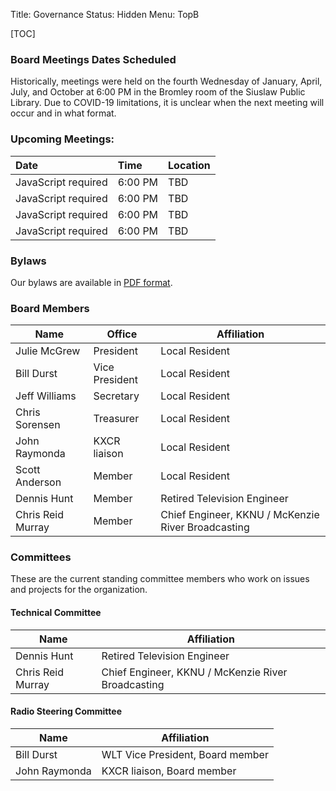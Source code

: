 Title: Governance
Status: Hidden
Menu: TopB

[TOC]

### Board Meetings Dates Scheduled

Historically, meetings were held on the fourth Wednesday of January,
April, July, and October at 6:00 PM in the Bromley room of the Siuslaw
Public Library. Due to COVID-19 limitations, it is unclear when the
next meeting will occur and in what format.

### Upcoming Meetings:

| Date                                      | Time    | Location |
| :---                                      | :---    | :------- |
| <div id='meet1'>JavaScript required</div> | 6:00 PM | TBD      |
| <div id='meet2'>JavaScript required</div> | 6:00 PM | TBD      |
| <div id='meet3'>JavaScript required</div> | 6:00 PM | TBD      |
| <div id='meet4'>JavaScript required</div> | 6:00 PM | TBD      |

<script type="text/javascript">
function setFourthWednesdayOfQuarter(dt) {
    // First, calculate the first day of the quarter
    var tmp = dt.getMonth();
    tmp = tmp - tmp % 3;
    dt.setMonth(tmp)
    dt.setDate(1);

    dt.setDate(22) // The 22nd is the earliest possible 4th Wednesday
    /*
      We need to determine how many days out Wednesday is.  Sunday is
      represented as Day 0, so Wednesday is Day 3.  For comprehension,
      here is a table of how many days need to be added to the current
      date to get to a Wednesday and what the code does:

       Current       Needed   10-Current   (10-Current)%7
       Sunday(0)       3          10              3
       Monday(1)       2           9              2
       Tuesday(2)      1           8              1
       Wednesday(3)    0           7              0
       Thursday(4)     6           6              6
       Friday(5)       5           5              5
       Saturday(6)     4           4              4
    */
    dt.setDate(dt.getDate() + (10 - dt.getDay()) % 7)
}

function setNextQuarter(dt) {
    dt.setMonth(dt.getMonth() + 3)
}

function setMeetN(dt, n) {
    document.getElementById('meet' + n).innerText =
	dt.toLocaleDateString([], {year: 'numeric',
				   month: 'long',
				   day: 'numeric'})
}

var now = new Date();
var dt = new Date(now);
var i = 1;
do {
    setFourthWednesdayOfQuarter(dt);
    if (now <= dt) {
	setMeetN(dt, i);
	i += 1;
    }
    setNextQuarter(dt);
} while (i < 5);
</script>

### Bylaws

Our bylaws are available in [PDF format]({static}/pdfs/WLT_Bylaws_2018.pdf).

### Board Members

| Name              | Office         | Affiliation                                        |
| ----              | ------         | -----------                                        |
| Julie McGrew      | President      | Local Resident                                     |
| Bill Durst        | Vice President | Local Resident                                     |
| Jeff Williams     | Secretary      | Local Resident                                     |
| Chris Sorensen    | Treasurer      | Local Resident                                     |
| John Raymonda     | KXCR liaison   | Local Resident                                     |
| Scott Anderson    | Member         | Local Resident                                     |
| Dennis Hunt       | Member         | Retired Television Engineer                        |
| Chris Reid Murray | Member         | Chief Engineer, KKNU / McKenzie River Broadcasting |

### Committees

These are the current standing committee members who work on issues
and projects for the organization.

#### Technical Committee

| Name              | Affiliation                                        |
| ----              | -----------                                        |
| Dennis Hunt       | Retired Television Engineer                        |
| Chris Reid Murray | Chief Engineer, KKNU / McKenzie River Broadcasting |

#### Radio Steering Committee

| Name          | Affiliation                      |
| ----          | -----------                      |
| Bill Durst    | WLT Vice President, Board member |
| John Raymonda | KXCR liaison, Board member       |
